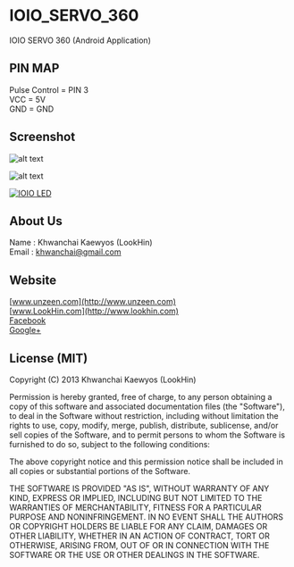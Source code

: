 IOIO_SERVO_360
==============

IOIO SERVO 360 (Android Application)

## PIN MAP
Pulse Control = PIN 3  
VCC = 5V  
GND = GND  

## Screenshot

![alt text](http://www.unzeen.com/github/IOIO_SERVO_360/2013-10-20-12-42-40.png "IOIO SERVO 360")

![alt text](http://www.unzeen.com/github/IOIO_SERVO_360/2013-10-20.jpg "IOIO SERVO 360")

[![IOIO LED](http://img.youtube.com/vi/J7EU8U_LkFo/0.jpg)](http://www.youtube.com/watch?v=J7EU8U_LkFo)


## About Us
Name : Khwanchai Kaewyos (LookHin)  
Email : khwanchai@gmail.com

## Website
[www.unzeen.com](http://www.unzeen.com)  
[www.LookHin.com](http://www.lookhin.com)  
[Facebook](https://www.facebook.com/LookHin)  
[Google+](https://plus.google.com/u/0/115201343913237885999/posts)




## License (MIT)

Copyright (C) 2013 Khwanchai Kaewyos (LookHin)

Permission is hereby granted, free of charge, to any person obtaining a copy of this software and associated documentation files (the "Software"), to deal in the Software without restriction, including without limitation the rights to use, copy, modify, merge, publish, distribute, sublicense, and/or sell copies of the Software, and to permit persons to whom the Software is furnished to do so, subject to the following conditions:

The above copyright notice and this permission notice shall be included in all copies or substantial portions of the Software.

THE SOFTWARE IS PROVIDED "AS IS", WITHOUT WARRANTY OF ANY KIND, EXPRESS OR IMPLIED, INCLUDING BUT NOT LIMITED TO THE WARRANTIES OF MERCHANTABILITY, FITNESS FOR A PARTICULAR PURPOSE AND NONINFRINGEMENT. IN NO EVENT SHALL THE AUTHORS OR COPYRIGHT HOLDERS BE LIABLE FOR ANY CLAIM, DAMAGES OR OTHER LIABILITY, WHETHER IN AN ACTION OF CONTRACT, TORT OR OTHERWISE, ARISING FROM, OUT OF OR IN CONNECTION WITH THE SOFTWARE OR THE USE OR OTHER DEALINGS IN THE SOFTWARE.
